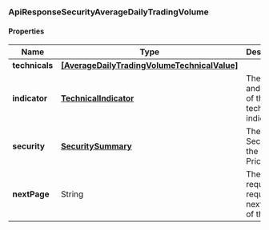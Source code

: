 
[//]: # (CLASS:ApiResponseSecurityAverageDailyTradingVolume)

[//]: # (KIND:object)

### ApiResponseSecurityAverageDailyTradingVolume

#### Properties

[//]: # (START_DEFINITION)

Name | Type | Description
------------ | ------------- | -------------
**technicals** | [**[AverageDailyTradingVolumeTechnicalValue]**](AverageDailyTradingVolumeTechnicalValue.md) |  &nbsp;
**indicator** | [**TechnicalIndicator**](TechnicalIndicator.md) | The name and symbol of the technical indicator &nbsp;
**security** | [**SecuritySummary**](SecuritySummary.md) | The Security of the Stock Price &nbsp;
**nextPage** | String | The token required to request the next page of the data &nbsp;

[//]: # (END_DEFINITION)


[//]: # (CONTAINED_CLASS:AverageDailyTradingVolumeTechnicalValue)


[//]: # (CONTAINED_CLASS:TechnicalIndicator)


[//]: # (CONTAINED_CLASS:SecuritySummary)





